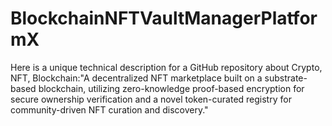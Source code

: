 # BlockchainNFTVaultManagerPlatformX
Here is a unique technical description for a GitHub repository about Crypto, NFT, Blockchain:"A decentralized NFT marketplace built on a substrate-based blockchain, utilizing zero-knowledge proof-based encryption for secure ownership verification and a novel token-curated registry for community-driven NFT curation and discovery."
